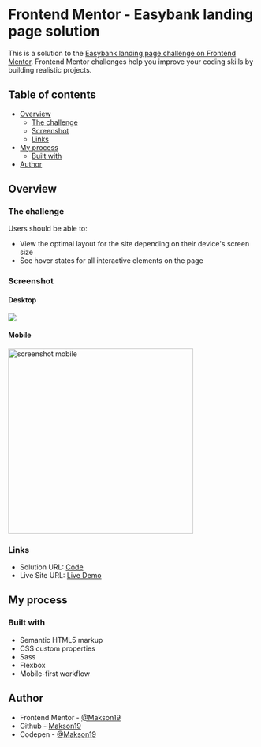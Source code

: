 # Frontend Mentor - Easybank landing page solution

This is a solution to the [Easybank landing page challenge on Frontend Mentor](https://www.frontendmentor.io/challenges/easybank-landing-page-WaUhkoDN). Frontend Mentor challenges help you improve your coding skills by building realistic projects. 

## Table of contents

- [Overview](#overview)
  - [The challenge](#the-challenge)
  - [Screenshot](#screenshot)
  - [Links](#links)
- [My process](#my-process)
  - [Built with](#built-with)
- [Author](#author)


## Overview

### The challenge

Users should be able to:

- View the optimal layout for the site depending on their device's screen size
- See hover states for all interactive elements on the page

### Screenshot

#### Desktop

![](./screenshot.png)

#### Mobile
<img src="./screenshot-mobile.png" alt="screenshot mobile" width="375" />

### Links

- Solution URL: [Code](https://github.com/Makson19/easybank-landing-page)
- Live Site URL: [Live Demo](https://makson19.github.io/easybank-landing-page/)

## My process

### Built with

- Semantic HTML5 markup
- CSS custom properties
- Sass
- Flexbox
- Mobile-first workflow


## Author

- Frontend Mentor - [@Makson19](https://www.frontendmentor.io/profile/Makson19)
- Github - [Makson19](https://github.com/Makson19)
- Codepen - [@Makson19](https://codepen.io/Makson19)
